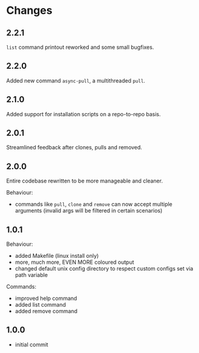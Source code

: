 # Changes

## 2.2.1

`list` command printout reworked and some small bugfixes.

## 2.2.0

Added new command `async-pull`, a multithreaded `pull`.

## 2.1.0

Added support for installation scripts on a repo-to-repo basis.

## 2.0.1

Streamlined feedback after clones, pulls and removed.

## 2.0.0

Entire codebase rewritten to be more manageable and cleaner.

Behaviour:

* commands like `pull`, `clone` and `remove` can now accept multiple arguments (invalid args will be filtered in certain scenarios)

## 1.0.1

Behaviour:

* added Makefile (linux install only)
* more, much more, EVEN MORE coloured output
* changed default unix config directory to respect custom configs set via path variable

Commands:

* improved help command
* added list command
* added remove command

## 1.0.0

* initial commit
